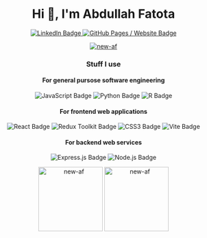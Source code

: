 <h1 align="center">Hi 👋, I'm Abdullah Fatota</h1>

<p align="center">
    <a href="https://www.linkedin.com/in/abdullah-fatota-039a34218/">
        <img src="https://img.shields.io/badge/LinkedIn-0A66C2?logo=linkedin&logoColor=fff&style=for-the-badge" alt="LinkedIn Badge" />
    </a>
    <a href="https://new-af.github.io/">
        <img src="https://img.shields.io/badge/Website-121013?style=for-the-badge&logo=githubpages&logoColor=white" alt="GitHub Pages / Website Badge" />
    </a>
</p>

<p align="center">
    <a href="https://github.com/ryo-ma/github-profile-trophy">
        <img src="https://github-profile-trophy.vercel.app/?username=new-af&row=1&column=3&no-frame=true&theme=dark_lover&no-bg=true" alt="new-af" />
    </a>
</p>

<h3 align="center">Stuff I use</h3>

<h4 align="center">For general pursose software engineering</h4>
<p align="center">

<img src="https://img.shields.io/badge/JavaScript-F7DF1E?logo=javascript&logoColor=000&style=for-the-badge" alt="JavaScript Badge"/>

<img src="https://img.shields.io/badge/Python-3776AB?logo=python&logoColor=fff&style=for-the-badge" alt="Python Badge"/>

<img src="https://img.shields.io/badge/R-276DC3?logo=r&logoColor=fff&style=for-the-badge" alt="R Badge"/>

</p>

<h4 align="center">For frontend web applications</h4>
<p align="center">

<img src="https://img.shields.io/badge/React-61DAFB?style=for-the-badge&logo=react&logoColor=000000" alt="React Badge"/>

<img src="https://img.shields.io/badge/Redux%20Toolkit-764ABC?logo=redux&logoColor=fff&style=for-the-badge" alt="Redux Toolkit Badge"/>

<img src="https://img.shields.io/badge/CSS3-1572B6?logo=css3&logoColor=fff&style=for-the-badge" alt="CSS3 Badge"/>

<img src="https://img.shields.io/badge/Vite-B73BFE?style=for-the-badge&logo=vite&logoColor=FFD62E" alt="Vite Badge"/>

</p>

<h4 align="center">For backend web services</h4>
<p align="center">

<img src="https://img.shields.io/badge/Express-000?logo=express&logoColor=fff&style=for-the-badge" alt="Express.js Badge"/>

<img src="https://img.shields.io/badge/Node.js-393?logo=nodedotjs&logoColor=fff&style=for-the-badge" alt="Node.js Badge"/>

</p>

<p align="center">
    <img src="https://github-readme-stats.vercel.app/api/top-langs?username=new-af&show_icons=true&theme=flat&locale=en&layout=compact&hide=tcl&custom_title=My%20most%20used%20programming%20languages&title_color=000000&card_width=400" height="150" alt="new-af" />
    <img src="https://github-readme-streak-stats.herokuapp.com/?user=new-af&theme=flat" height="150" alt="new-af" />
</p>
